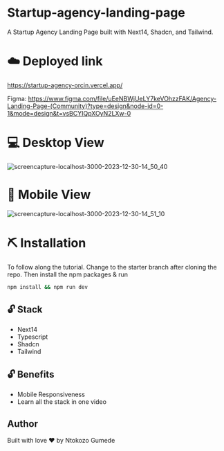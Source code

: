# Startup-agency-landing-page
A Startup Agency Landing Page built with Next14, Shadcn, and Tailwind.

# ☁️ Deployed link
https://startup-agency-orcin.vercel.app/


Figma: https://www.figma.com/file/uEeNBWjUeLY7keVOhzzFAK/Agency-Landing-Page-(Community)?type=design&node-id=0-1&mode=design&t=vsBCYIQpXOyN2LXw-0

# 💻 Desktop View
![screencapture-localhost-3000-2023-12-30-14_50_40](https://github.com/PiusLucky/startup-agency-landing-page/assets/32282934/3668259b-9176-4b43-bb19-7eead6b4ed64)


# 📱 Mobile View
![screencapture-localhost-3000-2023-12-30-14_51_10](https://github.com/PiusLucky/startup-agency-landing-page/assets/32282934/ff3451ea-83aa-46a5-a99d-e2ad40153e15)



# ⛏️ Installation
To follow along the tutorial. Change to the starter branch  after cloning the repo.
Then install the npm packages & run
```bash
npm install && npm run dev
```


## 🔓 Stack
- Next14
- Typescript
- Shadcn
- Tailwind

## 🔓 Benefits
- Mobile Responsiveness
- Learn all the stack in one video

## Author
Built with love ❤️ by Ntokozo Gumede



